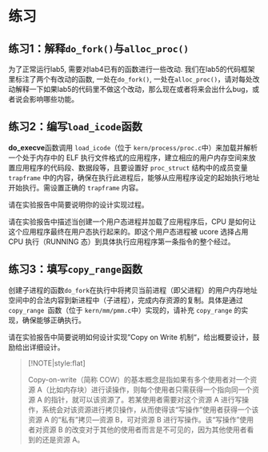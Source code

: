 # 练习

## 练习1：解释`do_fork()`与`alloc_proc()`

为了正常运行lab5, 需要对lab4已有的函数进行一些改动. 我们在lab5的代码框架里标注了两个有改动的函数, 一处在`do_fork()`, 一处在`alloc_proc()`，请对每处改动解释一下如果lab5的代码里不做这个改动，那么现在或者将来会出什么bug，或者说会影响哪些功能。

## 练习2：编写`load_icode`函数

**do_execve**函数调用 `load_icode`（位于 `kern/process/proc.c`中）来加载并解析一个处于内存中的 ELF 执行文件格式的应用程序，建立相应的用户内存空间来放置应用程序的代码段、数据段等，且要设置好 `proc_struct` 结构中的成员变量 `trapframe` 中的内容，确保在执行此进程后，能够从应用程序设定的起始执行地址开始执行。需设置正确的 `trapframe` 内容。

请在实验报告中简要说明你的设计实现过程。

请在实验报告中描述当创建一个用户态进程并加载了应用程序后，CPU 是如何让这个应用程序最终在用户态执行起来的。即这个用户态进程被 ucore 选择占用 CPU 执行（RUNNING 态）到具体执行应用程序第一条指令的整个经过。

## 练习3：填写`copy_range`函数

创建子进程的函数` do_fork `在执行中将拷贝当前进程（即父进程）的用户内存地址空间中的合法内容到新进程中（子进程），完成内存资源的复制。具体是通过 `copy_range `函数（位于 `kern/mm/pmm.c`中）实现的，请补充 `copy_range` 的实现，确保能够正确执行。

请在实验报告中简要说明如何设计实现”Copy on Write 机制“，给出概要设计，鼓励给出详细设计。

> [!NOTE|style:flat]
>
> Copy-on-write（简称 COW）的基本概念是指如果有多个使用者对一个资源 A（比如内存块）进行读操作，则每个使用者只需获得一个指向同一个资源 A 的指针，就可以该资源了。若某使用者需要对这个资源 A 进行写操作，系统会对该资源进行拷贝操作，从而使得该“写操作”使用者获得一个该资源 A 的“私有”拷贝—资源 B，可对资源 B 进行写操作。该“写操作”使用者对资源 B 的改变对于其他的使用者而言是不可见的，因为其他使用者看到的还是资源 A。